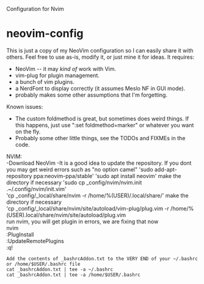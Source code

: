 Configuration for Nvim

# neovim-config

This is just a copy of my NeoVim configuration so I can easily share it with others. Feel free to use as-is, modify it, or just mine it for ideas.
It requires:
- NeoVim -- it may *kind of* work with Vim.
- vim-plug for plugin management.
- a bunch of vim plugins.
- a NerdFont to display correctly (it assumes Meslo NF in GUI mode).
- probably makes some other assumptions that I'm forgetting.

Known issues:
- The custom foldmethod is great, but sometimes does weird things. If this happens, just use ":set foldmethod=marker" or whatever you want on the fly.
- Probably some other little things, see the TODOs and FIXMEs in the code.

NVIM:  
	-Download NeoVim
	-It is a good idea to update the repository. If you dont you may get weird errors such as "no option camel"
	'sudo add-apt-repository ppa:neovim-ppa/stable'
	'sudo apt install neovim'
	make the directory if necessary
	'sudo cp _config/nvim/nvim.init .~/.config/nvim/init.vim'	
	'cp _config/_local/share/nvim -r /home/%(USER)/.local/share/'
	make the directory if necessary  
	'cp _config/_local/share/nvim/site/autoload/vim-plug/plug.vim -r /home/%(USER).local/share/nvim/site/autoload/plug.vim    
	run nvim, you will get plugin in errors, we are fixing that now  
	nvim  
		:PlugInstall  
		:UpdateRemotePlugins  
		:q!  

	Add the contents of _bashrcAddon.txt to the VERY END of your ~/.bashrc  or /home/$USER/.bashrc file  
	cat _bashrcAddon.txt | tee -a ~/.bashrc
	cat _bashrcAddon.txt | tee -a /home/$USER/.bashrc
